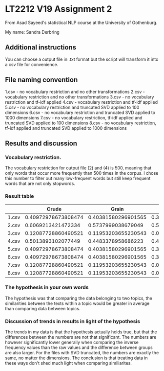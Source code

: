 # LT2212 V19 Assignment 2

From Asad Sayeed's statistical NLP course at the University of Gothenburg.

My name: Sandra Derbring

## Additional instructions

You can choose a output file in .txt format but the script will transform it into a csv file for convenience. 

## File naming convention

1.csv - no vocabulary restriction and no other transformations
2.csv - vocabulary restriction and no other transformations
3.csv - no vocabulary restriction and tf-idf applied
4.csv - vocabulary restriction and tf-idf applied
5.csv - no vocabulary restriction and truncated SVD applied to 100 dimensions
6.csv - no vocabulary restriction and truncated SVD applied to 1000 dimensions
7.csv - no vocabulary restriction, tf-idf applied and truncated SVD applied to 100 dimensions
8.csv - no vocabulary restriction, tf-idf applied and truncated SVD applied to 1000 dimensions

## Results and discussion

### Vocabulary restriction.

The vocabulary restriction for output file (2) and (4) is 500, meaning that only words that occur more frequently than 500 times in the corpus. I chose this number to filter out many low-frequent words but still keep frequent words that are not only stopwords.

### Result table

|       | Crude               | Grain               | Crude to grain      | Grain to crude      |
|-------|---------------------|---------------------|---------------------|---------------------|
| 1.csv | 0.40972978673808474 | 0.40381580296901565 | 0.3669166364591192  | 0.36691663645911965 |
| 2.csv | 0.6069213421472334  | 0.5737999038679049  | 0.5445101257668392  | 0.5445101257668352  |
| 3.csv | 0.12087728860490521 | 0.11953203655230543 | 0.08872626926860958 | 0.08872626926861149 |
| 4.csv | 0.5013893102077449  | 0.4483378958686223  | 0.40042725733848666 | 0.4004272573385009  |
| 5.csv | 0.40972978673808474 | 0.40381580296901565 | 0.3669166364591192  | 0.36691663645911965 |
| 6.csv | 0.40972978673808474 | 0.40381580296901565 | 0.3669166364591192  | 0.36691663645911965 |
| 7.csv | 0.12087728860490521 | 0.11953203655230543 | 0.08872626926860958 | 0.08872626926861149 |
| 8.csv | 0.12087728860490521 | 0.11953203655230543 | 0.08872626926860958 | 0.08872626926861149 |

### The hypothesis in your own words
The hypothesis was that comparing the data belonging to two topics, the similarities between the texts within a topic would be greater in average than comparing data between topics. 

### Discussion of trends in results in light of the hypothesis
The trends in my data is that the hypothesis actually holds true, but that the differences between the numbers are not that significant. The numbers are however significantly lower generally when comparing the inverse frequency values than the raw values and the difference between groups are also larger. For the files with SVD truncated, the numbers are exactly the same, no matter the dimensions. The conclusion is that treating data in these ways don't shed much light when comparing similiarites.
